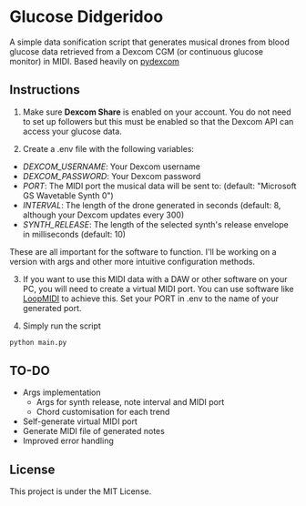 # Glucose Didgeridoo

A simple data sonification script that generates musical drones from blood glucose data retrieved from a Dexcom CGM (or continuous glucose monitor) in MIDI. Based heavily on [pydexcom](https://github.com/gagebenne/pydexcom)

## Instructions

1. Make sure **Dexcom Share** is enabled on your account. You do not need to set up followers but this must be enabled so that the Dexcom API can access your glucose data.

2. Create a .env file with the following variables:

* *DEXCOM_USERNAME*: Your Dexcom username
* *DEXCOM_PASSWORD*: Your Dexcom password
* *PORT*: The MIDI port the musical data will be sent to: (default: "Microsoft GS Wavetable Synth 0")
* *INTERVAL*: The length of the drone generated in seconds (default: 8, although your Dexcom updates every 300)
* *SYNTH_RELEASE*: The length of the selected synth's release envelope in milliseconds (default: 10)

These are all important for the software to function. I'll be working on a version with args and other more intuitive configuration methods.

3. If you want to use this MIDI data with a DAW or other software on your PC, you will need to create a virtual MIDI port. You can use software like [LoopMIDI](https://www.tobias-erichsen.de/software/loopmidi.html) to achieve this. Set your PORT in .env to the name of your generated port.

4. Simply run the script

```bash
python main.py
```

## TO-DO

* Args implementation
  * Args for synth release, note interval and MIDI port
  * Chord customisation for each trend
* Self-generate virtual MIDI port
* Generate MIDI file of generated notes
* Improved error handling

## License

This project is under the MIT License.
